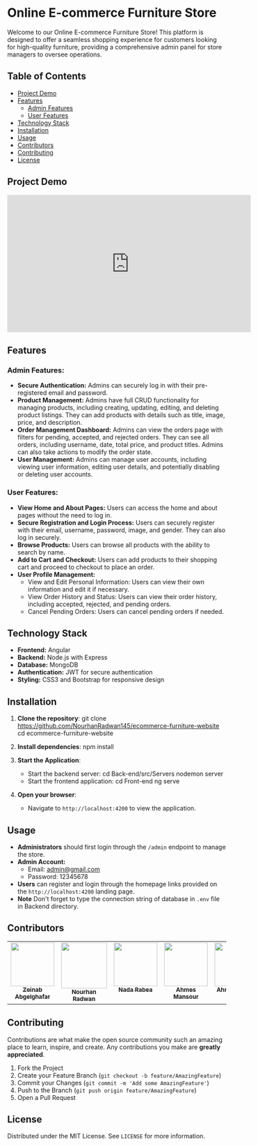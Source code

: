 # Online E-commerce Furniture Store

Welcome to our Online E-commerce Furniture Store! This platform is designed to offer a seamless shopping experience for customers looking for high-quality furniture, providing a comprehensive admin panel for store managers to oversee operations.

## Table of Contents

- [Project Demo](#project-demo)
- [Features](#features)
  - [Admin Features](#admin-features)
  - [User Features](#user-features)
- [Technology Stack](#technology-stack)
- [Installation](#installation)
- [Usage](#usage)
- [Contributors](#contributors)
- [Contributing](#contributing)
- [License](#license)

## Project Demo

<iframe width="560" height="315" src="https://www.youtube.com/embed/x9JopZqdfn4" frameborder="0" allowfullscreen></iframe>

## Features

### Admin Features:
- **Secure Authentication:** Admins can securely log in with their pre-registered email and password.
- **Product Management:** Admins have full CRUD functionality for managing products, including creating, updating, editing, and deleting product listings. They can add products with details such as title, image, price, and description.
- **Order Management Dashboard:** Admins can view the orders page with filters for pending, accepted, and rejected orders. They can see all orders, including username, date, total price, and product titles. Admins can also take actions to modify the order state.
- **User Management:** Admins can manage user accounts, including viewing user information, editing user details, and potentially disabling or deleting user accounts.

### User Features:
- **View Home and About Pages:** Users can access the home and about pages without the need to log in.
- **Secure Registration and Login Process:** Users can securely register with their email, username, password, image, and gender. They can also log in securely.
- **Browse Products:** Users can browse all products with the ability to search by name.
- **Add to Cart and Checkout:** Users can add products to their shopping cart and proceed to checkout to place an order.
- **User Profile Management:**
  - View and Edit Personal Information: Users can view their own information and edit it if necessary.
  - View Order History and Status: Users can view their order history, including accepted, rejected, and pending orders.
  - Cancel Pending Orders: Users can cancel pending orders if needed.

## Technology Stack

- **Frontend:** Angular
- **Backend:** Node.js with Express
- **Database:** MongoDB
- **Authentication:** JWT for secure authentication
- **Styling:** CSS3 and Bootstrap for responsive design

## Installation

1. **Clone the repository**:
   git clone https://github.com/NourhanRadwan145/ecommerce-furniture-website
   cd ecommerce-furniture-website

2. **Install dependencies**:
   npm install

3. **Start the Application**:
   - Start the backend server:
     cd Back-end/src/Servers
     nodemon server
   - Start the frontend application:
     cd Front-end
     ng serve

4. **Open your browser**:
   - Navigate to `http://localhost:4200` to view the application.

## Usage

- **Administrators** should first login through the `/admin` endpoint to manage the store.
- **Admin Account:**  
  - Email: admin@gmail.com  
  - Password: 12345678  
- **Users** can register and login through the homepage links provided on the `http://localhost:4200` landing page.
- **Note** Don't forget to type the connection string of database in `.env` file in Backend directory.

## Contributors

<table>
  <tbody>
    <tr>
      <td align="center" valign="top" width="14.28%">
        <a href="https://github.com/ZeinabAbdelghaffar">
        <img
            src="https://avatars.githubusercontent.com/u/87963230?v=4"
            width="100px;"
        /><br /><sub><b>Zeinab Abgelghafar</b></sub> </a
        ><br />
      </td>
      <td align="center" valign="top" width="15%">
        <a href="https://github.com/NourhanRadwan145">
        <img
            src="https://avatars.githubusercontent.com/u/153069096?v=4"
            width="105px;"
        /><br /><sub><b>Nourhan Radwan </b></sub> </a
        ><br />
      </td>
      <td align="center" valign="top" width="14.28%">
        <a href="https://github.com/nadarabea1">
        <img
            src="https://avatars.githubusercontent.com/u/89930688?v=4"
            width="100px;"
        /><br /><sub><b>Nada Rabea</b></sub> </a
        ><br />
      </td>
      <td align="center" valign="top" width="14.28%">
        <a href="https://github.com/Ahmed10257">
        <img
            src="https://avatars.githubusercontent.com/u/153066996?v=4"
            width="100px;"
        /><br /><sub><b>Ahmes Mansour</b></sub> </a
        ><br />
      </td>
      <td align="center" valign="top" width="14.28%">
        <a href="https://github.com/AhmedKamal71">
        <img
            src="https://avatars.githubusercontent.com/u/111020957?v=4"
            width="100px;"
        /><br /><sub><b>Ahmed Kamal</b></sub> </a
        ><br />
      </td>
      <td align="center" valign="top" width="14.28%">
        <a href="https://github.com/Mohamed-Algharabawy17">
        <img
            src="https://avatars.githubusercontent.com/u/77066150?v=4"
            width="100px;"
        /><br /><sub><b>Mohamed Algharabawy</b></sub> </a
        ><br />
      </td>
    </tr>
  </tbody>
</table> 

## Contributing

Contributions are what make the open source community such an amazing place to learn, inspire, and create. Any contributions you make are **greatly appreciated**.

1. Fork the Project
2. Create your Feature Branch (`git checkout -b feature/AmazingFeature`)
3. Commit your Changes (`git commit -m 'Add some AmazingFeature'`)
4. Push to the Branch (`git push origin feature/AmazingFeature`)
5. Open a Pull Request

## License

Distributed under the MIT License. See `LICENSE` for more information.

